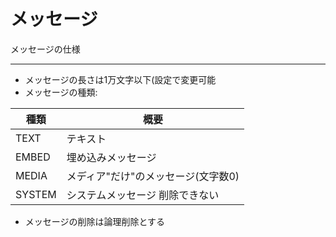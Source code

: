 # メッセージ

メッセージの仕様

---

- メッセージの長さは1万文字以下(設定で変更可能
- メッセージの種類:

| 種類 | 概要 |
| --- | --- |
| TEXT | テキスト |
| EMBED | 埋め込みメッセージ |
| MEDIA |  メディア"だけ"のメッセージ(文字数0) |
| SYSTEM | システムメッセージ 削除できない |
- メッセージの削除は論理削除とする